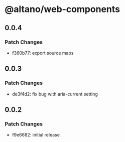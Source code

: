 # @altano/web-components

## 0.0.4

### Patch Changes

- f360b77: export source maps

## 0.0.3

### Patch Changes

- de3f4d2: fix bug with aria-current setting

## 0.0.2

### Patch Changes

- f9e6682: initial release
